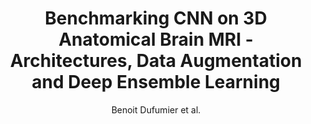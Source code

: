 ---
cat: gaia
subcat: platform
bestof: false
author: Benoit Dufumier et al.
title: Benchmarking CNN on 3D Anatomical Brain MRI - Architectures, Data Augmentation and Deep Ensemble Learning
year: 2021
type: misc
---
